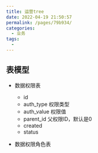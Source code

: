 ```yaml
---
title: 运营tree
date: 2022-04-19 21:50:57
permalink: /pages/79b934/
categories:
  - 业务
tags:
  - 
---
```



## 表模型
- 数据权限表
    - id
    - auth_type 权限类型
    - auth_value 权限值
    - parent_id 父权限ID，默认是0
    - created 
    - status

- 数据权限角色表


   
